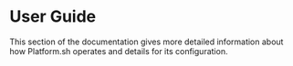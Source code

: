 # User Guide

This section of the documentation gives more detailed information about how
Platform.sh  operates and details for its configuration.

